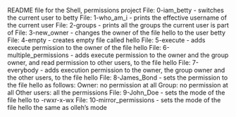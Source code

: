 README file for the Shell, permissions project
File: 0-iam_betty - switches the current user to betty
File: 1-who_am_i - prints the effective username of the current user
File: 2-groups - prints all the groups the current user is part of
File: 3-new_owner - changes the owner of the file hello to the user betty
File: 4-empty - creates empty file called hello
File: 5-execute - adds execute permission to the owner of the file hello
File: 6-multiple_permissions - adds execute permission to the owner and the group owner, and read permission to other users, to the file hello
File: 7-everybody - adds execution permission to the owner, the group owner and the other users, to the file hello
File: 8-James_Bond - sets the permission to the file hello as follows:
Owner: no permission at all
Group: no permission at all
Other users: all the permissions
File: 9-John_Doe - sets the mode of the file hello to -rwxr-x-wx
File: 10-mirror_permissions - sets the mode of the file hello the same as olleh’s mode
